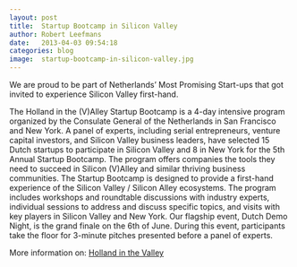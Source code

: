 ```yaml
---
layout: post
title:  Startup Bootcamp in Silicon Valley
author: Robert Leefmans
date:   2013-04-03 09:54:18
categories: blog
image:  startup-bootcamp-in-silicon-valley.jpg
---
```

We are proud to be part of Netherlands’ Most Promising Start-ups that got invited to experience Silicon Valley first-hand.

The Holland in the (V)Alley Startup Bootcamp is a 4-day intensive program organized by the Consulate General of the Netherlands in San Francisco and New York. A panel of experts, including serial entrepreneurs, venture capital investors, and Silicon Valley business leaders, have selected 15 Dutch startups to participate in Silicon Valley and 8 in New York for the 5th Annual Startup Bootcamp. The program offers companies the tools they need to succeed in Silicon (V)Alley and similar thriving business communities. The Startup Bootcamp is designed to provide a first-hand experience of the Silicon Valley / Silicon Alley ecosystems. The program includes workshops and roundtable discussions with industry experts, individual sessions to address and discuss specific topics, and visits with key players in Silicon Valley and New York. Our flagship event, Dutch Demo Night, is the grand finale on the 6th of June. During this event, participants take the floor for 3-minute pitches presented before a panel of experts.

More information on: [Holland in the Valley](http://www.hollandinthevalley.com/netherlands-most-promising-start-ups-invited-to-experience-silicon-valley-and-new-york-first-hand/#more-2103)
